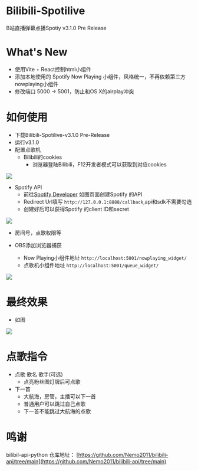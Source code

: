 # Bilibili-Spotilive
B站直播弹幕点播Spotiy
v3.1.0 Pre Release

# What's New
- 使用Vite + React控制html小组件
- 添加本地使用的 Spotify Now Playing 小组件，风格统一，不再依赖第三方nowplaying小组件
- 修改端口 5000 -> 5001，防止和OS X的airplay冲突 

# 如何使用

- 下载Bilibili-Spotilive-v3.1.0 Pre-Release
- 运行v3.1.0
- 配置点歌机
  - Bilibili的cookies
    - 浏览器登陆Bilibili，F12开发者模式可以获取到对应cookies

![](https://github.com/jo4rchy/Bilibili-Spotilive/blob/main/resources/bilibili_cookies.png)

  - Spotify API
    - 前往[Spotify Developer](https://developer.spotify.com/dashboard) 如图页面创建Spotify 的API
    - Redirect Url填写 `http://127.0.0.1:8888/callback`,api和sdk不需要勾选
    - 创建好后可以获得Spotify 的client ID和secret 

![](https://github.com/jo4rchy/Bilibili-Spotilive/blob/main/resources/spotify_api.png)

  - 房间号，点歌权限等

- OBS添加浏览器捕获
  - Now Playing小组件地址 `http://localhost:5001/nowplaying_widget/`
  - 点歌机小组件地址 `http://localhost:5001/queue_widget/`

![](https://github.com/jo4rchy/Bilibili-Spotilive/blob/main/resources/obs_urls.png)

# 最终效果
- 如图

![](https://github.com/jo4rchy/Bilibili-Spotilive/blob/main/resources/how_it_looks.png)

# 点歌指令
- 点歌 歌名 歌手(可选)
  - 点亮粉丝图灯牌后可点歌
- 下一首
  - 大航海，房管，主播可以下一首
  - 普通用户可以跳过自己点歌
  - 下一首不能跳过大航海的点歌

# 鸣谢
bilibil-api-python
仓库地址：
[https://github.com/Nemo2011/bilibili-api/tree/main](https://github.com/Nemo2011/bilibili-api/tree/main)
